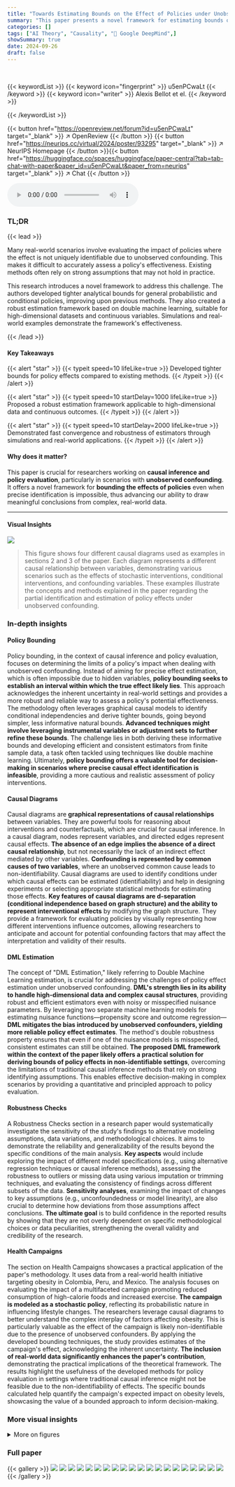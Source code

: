 ```yaml
---
title: "Towards Estimating Bounds on the Effect of Policies under Unobserved Confounding"
summary: "This paper presents a novel framework for estimating bounds on policy effects under unobserved confounding, offering tighter bounds and robust estimators for higher-dimensional data."
categories: []
tags: ["AI Theory", "Causality", "🏢 Google DeepMind",]
showSummary: true
date: 2024-09-26
draft: false
---
```


<br>

{{< keywordList >}}
{{< keyword icon="fingerprint" >}} u5enPCwaLt {{< /keyword >}}
{{< keyword icon="writer" >}} Alexis Bellot et el. {{< /keyword >}}
 
{{< /keywordList >}}

{{< button href="https://openreview.net/forum?id=u5enPCwaLt" target="_blank" >}}
↗ OpenReview
{{< /button >}}
{{< button href="https://neurips.cc/virtual/2024/poster/93295" target="_blank" >}}
↗ NeurIPS Homepage
{{< /button >}}{{< button href="https://huggingface.co/spaces/huggingface/paper-central?tab=tab-chat-with-paper&paper_id=u5enPCwaLt&paper_from=neurips" target="_blank" >}}
↗ Chat
{{< /button >}}



<audio controls>
    <source src="https://ai-paper-reviewer.com/u5enPCwaLt/podcast.wav" type="audio/wav">
    Your browser does not support the audio element.
</audio>


### TL;DR


{{< lead >}}

Many real-world scenarios involve evaluating the impact of policies where the effect is not uniquely identifiable due to unobserved confounding.  This makes it difficult to accurately assess a policy's effectiveness. Existing methods often rely on strong assumptions that may not hold in practice. 

This research introduces a novel framework to address this challenge.  The authors developed tighter analytical bounds for general probabilistic and conditional policies, improving upon previous methods.  They also created a robust estimation framework based on double machine learning, suitable for high-dimensional datasets and continuous variables. Simulations and real-world examples demonstrate the framework's effectiveness.

{{< /lead >}}


#### Key Takeaways

{{< alert "star" >}}
{{< typeit speed=10 lifeLike=true >}} Developed tighter bounds for policy effects compared to existing methods. {{< /typeit >}}
{{< /alert >}}

{{< alert "star" >}}
{{< typeit speed=10 startDelay=1000 lifeLike=true >}} Proposed a robust estimation framework applicable to high-dimensional data and continuous outcomes. {{< /typeit >}}
{{< /alert >}}

{{< alert "star" >}}
{{< typeit speed=10 startDelay=2000 lifeLike=true >}} Demonstrated fast convergence and robustness of estimators through simulations and real-world applications. {{< /typeit >}}
{{< /alert >}}

#### Why does it matter?
This paper is crucial for researchers working on **causal inference and policy evaluation**, particularly in scenarios with **unobserved confounding**. It offers a novel framework for **bounding the effects of policies** even when precise identification is impossible, thus advancing our ability to draw meaningful conclusions from complex, real-world data.

------
#### Visual Insights



![](https://ai-paper-reviewer.com/u5enPCwaLt/figures_3_1.jpg)

> This figure shows four different causal diagrams used as examples in sections 2 and 3 of the paper. Each diagram represents a different causal relationship between variables, demonstrating various scenarios such as the effects of stochastic interventions, conditional interventions, and confounding variables. These examples illustrate the concepts and methods explained in the paper regarding the partial identification and estimation of policy effects under unobserved confounding.







### In-depth insights


#### Policy Bounding
Policy bounding, in the context of causal inference and policy evaluation, focuses on determining the limits of a policy's impact when dealing with unobserved confounding.  Instead of aiming for precise effect estimation, which is often impossible due to hidden variables, **policy bounding seeks to establish an interval within which the true effect likely lies**. This approach acknowledges the inherent uncertainty in real-world settings and provides a more robust and reliable way to assess a policy's potential effectiveness.  The methodology often leverages graphical causal models to identify conditional independencies and derive tighter bounds, going beyond simpler, less informative natural bounds. **Advanced techniques might involve leveraging instrumental variables or adjustment sets to further refine these bounds**. The challenge lies in both deriving these informative bounds and developing efficient and consistent estimators from finite sample data, a task often tackled using techniques like double machine learning. Ultimately, **policy bounding offers a valuable tool for decision-making in scenarios where precise causal effect identification is infeasible**, providing a more cautious and realistic assessment of policy interventions.

#### Causal Diagrams
Causal diagrams are **graphical representations of causal relationships** between variables.  They are powerful tools for reasoning about interventions and counterfactuals, which are crucial for causal inference. In a causal diagram, nodes represent variables, and directed edges represent causal effects.  **The absence of an edge implies the absence of a direct causal relationship**, but not necessarily the lack of an indirect effect mediated by other variables.  **Confounding is represented by common causes of two variables**, where an unobserved common cause leads to non-identifiability.  Causal diagrams are used to identify conditions under which causal effects can be estimated (identifiability) and help in designing experiments or selecting appropriate statistical methods for estimating those effects.  **Key features of causal diagrams are d-separation (conditional independence based on graph structure) and the ability to represent interventional effects** by modifying the graph structure.  They provide a framework for evaluating policies by visually representing how different interventions influence outcomes, allowing researchers to anticipate and account for potential confounding factors that may affect the interpretation and validity of their results.

#### DML Estimation
The concept of "DML Estimation," likely referring to Double Machine Learning estimation, is crucial for addressing the challenges of policy effect estimation under unobserved confounding.  **DML's strength lies in its ability to handle high-dimensional data and complex causal structures**, providing robust and efficient estimators even with noisy or misspecified nuisance parameters.  By leveraging two separate machine learning models for estimating nuisance functions—propensity score and outcome regression—**DML mitigates the bias introduced by unobserved confounders, yielding more reliable policy effect estimates**.  The method's double robustness property ensures that even if one of the nuisance models is misspecified, consistent estimates can still be obtained.  **The proposed DML framework within the context of the paper likely offers a practical solution for deriving bounds of policy effects in non-identifiable settings**, overcoming the limitations of traditional causal inference methods that rely on strong identifying assumptions.  This enables effective decision-making in complex scenarios by providing a quantitative and principled approach to policy evaluation.

#### Robustness Checks
A Robustness Checks section in a research paper would systematically investigate the sensitivity of the study's findings to alternative modeling assumptions, data variations, and methodological choices.  It aims to demonstrate the reliability and generalizability of the results beyond the specific conditions of the main analysis.  **Key aspects** would include exploring the impact of different model specifications (e.g., using alternative regression techniques or causal inference methods), assessing the robustness to outliers or missing data using various imputation or trimming techniques, and evaluating the consistency of findings across different subsets of the data.  **Sensitivity analyses**, examining the impact of changes to key assumptions (e.g., unconfoundedness or model linearity), are also crucial to determine how deviations from those assumptions affect conclusions.  **The ultimate goal** is to build confidence in the reported results by showing that they are not overly dependent on specific methodological choices or data peculiarities, strengthening the overall validity and credibility of the research.

#### Health Campaigns
The section on Health Campaigns showcases a practical application of the paper's methodology.  It uses data from a real-world health initiative targeting obesity in Colombia, Peru, and Mexico.  The analysis focuses on evaluating the impact of a multifaceted campaign promoting reduced consumption of high-calorie foods and increased exercise.  **The campaign is modeled as a stochastic policy**, reflecting its probabilistic nature in influencing lifestyle changes.  The researchers leverage causal diagrams to better understand the complex interplay of factors affecting obesity. This is particularly valuable as the effect of the campaign is likely non-identifiable due to the presence of unobserved confounders.  By applying the developed bounding techniques, the study provides estimates of the campaign's effect, acknowledging the inherent uncertainty.  **The inclusion of real-world data significantly enhances the paper's contribution**, demonstrating the practical implications of the theoretical framework.  The results highlight the usefulness of the developed methods for policy evaluation in settings where traditional causal inference might not be feasible due to the non-identifiability of effects. The specific bounds calculated help quantify the campaign's expected impact on obesity levels, showcasing the value of a bounded approach to inform decision-making.


### More visual insights

<details>
<summary>More on figures
</summary>


![](https://ai-paper-reviewer.com/u5enPCwaLt/figures_7_1.jpg)

> This figure shows box plots of the absolute average error (AAE) for three different estimators (PW, REG, DML) across four different settings. Each setting represents a different data generating mechanism or a different level of misspecification in estimating nuisance parameters. The x-axis represents the sample size (n), and the y-axis represents the AAE.  The different rows correspond to different causal graph structures, highlighting the performance of the estimators under various conditions, including the presence of partial instrumental sets, partial adjustment sets, high-dimensional adjustment sets, and combinations thereof.  The results show how the DML estimator is robust to misspecification and converges quickly, improving accuracy with larger sample sizes.


![](https://ai-paper-reviewer.com/u5enPCwaLt/figures_8_1.jpg)

> This figure shows the width of bounds obtained from different methods described in the paper, including natural policy bounds, bounds using instrumental variables only, bounds using adjustment sets only, and bounds using the proposed algorithm (Alg. 1).  It demonstrates how tighter bounds can be achieved by leveraging the graphical criteria proposed in Section 3. The results are shown across different sample sizes. The width of the bounds is evaluated by calculating the difference between the upper and lower bounds of the expected outcome Y under a policy π, which represent the uncertainty in the estimated policy effect.


![](https://ai-paper-reviewer.com/u5enPCwaLt/figures_9_1.jpg)

> This figure shows the causal graph used to model the relationships between variables related to obesity and lifestyle in individuals from Colombia, Peru, and Mexico.  The graph (a) represents the assumed causal structure, showing relationships between variables such as smoking status (S), family history of obesity (F), frequency of exercise (E), consumption of high-calorie foods (H), monitoring of calorie intake (M), age (A), time spent using technology devices (T), and obesity levels (Y). The graph (b) shows the results of evaluating the effects of a health campaign designed to influence the frequency of exercise and consumption of high calorie foods, expressed as box plots.  The width of the box plot indicates the uncertainty in the estimated impact (the actual width of the interval is ultimately determined by the values of P and π that may be large or small depending on the value probabilities involved). Each data point represents the average treatment effect (ATE) for a specific value of α, showing the expected BMI levels resulting from this health campaign.


![](https://ai-paper-reviewer.com/u5enPCwaLt/figures_31_1.jpg)

> This figure shows three causal diagrams representing different stages in the analysis of a health campaign to reduce obesity.  (a) shows the original causal graph, denoted as *G*, representing the relationships between variables (Obesity (Y), Age (A), Smoking (S), Frequency of high caloric food (H), Monitoring of calorie intake (M), Family history of being overweight (F), and Exercise (E)).  (b) shows the causal graph after the policy intervention *(G<sub>π</sub>)*, where the policy influences variables H and E. Finally, (c) shows the mutilated graph *(G<sub>π<sub>H</sub>,π<sub>E</sub></sub>)*,  where the influence of the policy on variables H and E is explicitly represented through directed edges, simplifying the causal relationships to facilitate the bounding of effects in the analysis.


</details>






### Full paper

{{< gallery >}}
<img src="https://ai-paper-reviewer.com/u5enPCwaLt/1.png" class="grid-w50 md:grid-w33 xl:grid-w25" />
<img src="https://ai-paper-reviewer.com/u5enPCwaLt/2.png" class="grid-w50 md:grid-w33 xl:grid-w25" />
<img src="https://ai-paper-reviewer.com/u5enPCwaLt/3.png" class="grid-w50 md:grid-w33 xl:grid-w25" />
<img src="https://ai-paper-reviewer.com/u5enPCwaLt/4.png" class="grid-w50 md:grid-w33 xl:grid-w25" />
<img src="https://ai-paper-reviewer.com/u5enPCwaLt/5.png" class="grid-w50 md:grid-w33 xl:grid-w25" />
<img src="https://ai-paper-reviewer.com/u5enPCwaLt/6.png" class="grid-w50 md:grid-w33 xl:grid-w25" />
<img src="https://ai-paper-reviewer.com/u5enPCwaLt/7.png" class="grid-w50 md:grid-w33 xl:grid-w25" />
<img src="https://ai-paper-reviewer.com/u5enPCwaLt/8.png" class="grid-w50 md:grid-w33 xl:grid-w25" />
<img src="https://ai-paper-reviewer.com/u5enPCwaLt/9.png" class="grid-w50 md:grid-w33 xl:grid-w25" />
<img src="https://ai-paper-reviewer.com/u5enPCwaLt/10.png" class="grid-w50 md:grid-w33 xl:grid-w25" />
<img src="https://ai-paper-reviewer.com/u5enPCwaLt/11.png" class="grid-w50 md:grid-w33 xl:grid-w25" />
<img src="https://ai-paper-reviewer.com/u5enPCwaLt/12.png" class="grid-w50 md:grid-w33 xl:grid-w25" />
<img src="https://ai-paper-reviewer.com/u5enPCwaLt/13.png" class="grid-w50 md:grid-w33 xl:grid-w25" />
<img src="https://ai-paper-reviewer.com/u5enPCwaLt/14.png" class="grid-w50 md:grid-w33 xl:grid-w25" />
<img src="https://ai-paper-reviewer.com/u5enPCwaLt/15.png" class="grid-w50 md:grid-w33 xl:grid-w25" />
<img src="https://ai-paper-reviewer.com/u5enPCwaLt/16.png" class="grid-w50 md:grid-w33 xl:grid-w25" />
<img src="https://ai-paper-reviewer.com/u5enPCwaLt/17.png" class="grid-w50 md:grid-w33 xl:grid-w25" />
<img src="https://ai-paper-reviewer.com/u5enPCwaLt/18.png" class="grid-w50 md:grid-w33 xl:grid-w25" />
<img src="https://ai-paper-reviewer.com/u5enPCwaLt/19.png" class="grid-w50 md:grid-w33 xl:grid-w25" />
<img src="https://ai-paper-reviewer.com/u5enPCwaLt/20.png" class="grid-w50 md:grid-w33 xl:grid-w25" />
{{< /gallery >}}
